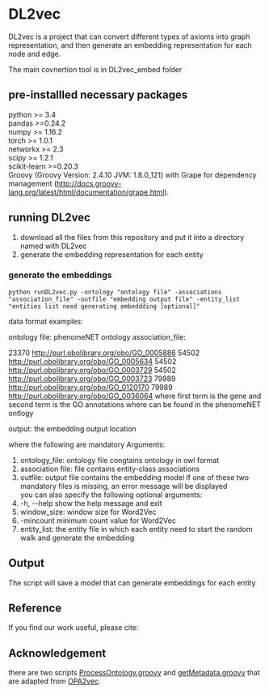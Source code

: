 # DL2vec

DL2vec is a project that can convert different types of axioms into graph representation, and then generate an embedding representation for each node and edge.

The main covnertion tool is in DL2vec_embed folder

## pre-installled necessary packages
python >= 3.4 <br>
pandas >=0.24.2 <br>
numpy >= 1.16.2 <br>
torch >= 1.0.1 <br>
networkx >= 2.3 <br>
scipy >= 1.2.1 <br>
scikit-learn >=0.20.3 <br>
Groovy (Groovy Version: 2.4.10 JVM: 1.8.0_121) with Grape for dependency management (http://docs.groovy-lang.org/latest/html/documentation/grape.html).

## running DL2vec
1. download all the files from this repository and put it into a directory named with DL2vec
2. generate the embedding representation for each entity
### generate the embeddings
    python runDL2vec.py -ontology "ontology file" -associations "association_file" -outfile "embedding output file" -entity_list "entities list need generating embeddding [optional]"
    
data format examples:

ontology file: phenomeNET ontology
association_file: 

23370 <http://purl.obolibrary.org/obo/GO_0005886>
54502 <http://purl.obolibrary.org/obo/GO_0005634>
54502 <http://purl.obolibrary.org/obo/GO_0003729>
54502 <http://purl.obolibrary.org/obo/GO_0003723>
79989 <http://purl.obolibrary.org/obo/GO_0120170>
79989 <http://purl.obolibrary.org/obo/GO_0036064>
where first term is the gene and second term is the GO annotations where can be found in the phenomeNET ontlogy

output: the embedding output location

where the following are mandatory Arguments: <br>
1. ontology_file: ontology file congtains ontology in owl format
2. association file: file contains entity-class associations
3. outfile: output file contains the embedding model
If one of these two mandatory files is missing, an error message will be displayed <br>
you can also specify the following optional arguments:<br>
1. -h, --help show the help message and exit
2. window_size: window size for Word2Vec
3. -mincount minimum count value for Word2Vec
4. entity_list: the entity file in which each entity need to start the random walk and generate the embedding

## Output
The script will save a model that can generate embeddings for each entity <br>

## Reference
If you find our work useful, please cite:
## Acknowledgement
there are two scripts [ProcessOntology.groovy](https://github.com/bio-ontology-research-group/DL2Vec/blob/master/DL2vec/ProcessOntology.groovy) and [getMetadata.groovy](https://github.com/bio-ontology-research-group/DL2Vec/blob/master/DL2vec/getMetadata.groovy) that are adapted from [OPA2vec](https://github.com/bio-ontology-research-group/opa2vec).

